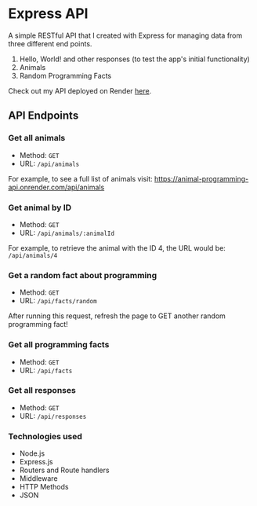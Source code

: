 # Express API

A simple RESTful API that I created with Express for managing data from three different end points.

1. Hello, World! and other responses (to test the app's initial functionality)
2. Animals
3. Random Programming Facts

Check out my API deployed on Render [here](https://animal-programming-api.onrender.com).

## API Endpoints

### Get all animals

- Method: `GET`
- URL: `/api/animals`

For example, to see a full list of animals visit: https://animal-programming-api.onrender.com/api/animals

### Get animal by ID

- Method: `GET`
- URL: `/api/animals/:animalId`

For example, to retrieve the animal with the ID 4, the URL would be: `/api/animals/4`

### Get a random fact about programming

- Method: `GET`
- URL: `/api/facts/random`

After running this request, refresh the page to GET another random programming fact!

### Get all programming facts

- Method: `GET`
- URL: `/api/facts`

### Get all responses

- Method: `GET`
- URL: `/api/responses`

### Technologies used

- Node.js
- Express.js
- Routers and Route handlers
- Middleware
- HTTP Methods
- JSON
